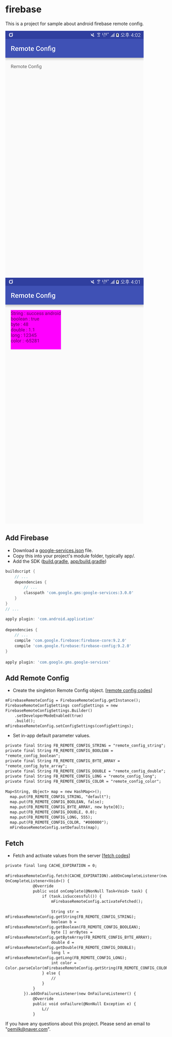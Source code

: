 
firebase
====================

This is a project for sample about android firebase remote config.

![alt tag](https://github.com/oemilk/images/blob/master/firebase_remote_config_screenshot_01.png)
![alt tag](https://github.com/oemilk/images/blob/master/firebase_remote_config_screenshot_02.png)

## Add Firebase

- Download a [google-services.json] file.
- Copy this into your project's module folder, typically app/.
- Add the SDK ([build.gradle], [app/build.gradle])

```build.gradle
buildscript {
    // ...
    dependencies {
        // ...
        classpath 'com.google.gms:google-services:3.0.0'
    }
}
// ...
```

```app/build.gradle
apply plugin: 'com.android.application'

dependencies {
    // ...
    compile 'com.google.firebase:firebase-core:9.2.0'
    compile 'com.google.firebase:firebase-config:9.2.0'
}

apply plugin: 'com.google.gms.google-services'
```

## Add Remote Config

- Create the singleton Remote Config object. [[remote config codes]]

```RemoteConfig_Object
mFirebaseRemoteConfig = FirebaseRemoteConfig.getInstance();
FirebaseRemoteConfigSettings configSettings = new FirebaseRemoteConfigSettings.Builder()
	.setDeveloperModeEnabled(true)
	.build();
mFirebaseRemoteConfig.setConfigSettings(configSettings);
```
- Set in-app default parameter values.

```Default_parameter
private final String FB_REMOTE_CONFIG_STRING = "remote_config_string";
private final String FB_REMOTE_CONFIG_BOOLEAN = "remote_config_boolean";
private final String FB_REMOTE_CONFIG_BYTE_ARRAY = "remote_config_byte_array";
private final String FB_REMOTE_CONFIG_DOUBLE = "remote_config_double";
private final String FB_REMOTE_CONFIG_LONG = "remote_config_long";
private final String FB_REMOTE_CONFIG_COLOR = "remote_config_color";

Map<String, Object> map = new HashMap<>();
  map.put(FB_REMOTE_CONFIG_STRING, "default");
  map.put(FB_REMOTE_CONFIG_BOOLEAN, false);
  map.put(FB_REMOTE_CONFIG_BYTE_ARRAY, new byte[0]);
  map.put(FB_REMOTE_CONFIG_DOUBLE, 0.0);
  map.put(FB_REMOTE_CONFIG_LONG, 555);
  map.put(FB_REMOTE_CONFIG_COLOR, "#000000");
  mFirebaseRemoteConfig.setDefaults(map);
```

## Fetch

- Fetch and activate values from the server [[fetch codes]]

```Fetch
private final long CACHE_EXPIRATION = 0;

mFirebaseRemoteConfig.fetch(CACHE_EXPIRATION).addOnCompleteListener(new OnCompleteListener<Void>() {
			@Override
			public void onComplete(@NonNull Task<Void> task) {
				if (task.isSuccessful()) {
					mFirebaseRemoteConfig.activateFetched();

					String str = mFirebaseRemoteConfig.getString(FB_REMOTE_CONFIG_STRING);
					boolean b = mFirebaseRemoteConfig.getBoolean(FB_REMOTE_CONFIG_BOOLEAN);
					byte [] arrBytes = mFirebaseRemoteConfig.getByteArray(FB_REMOTE_CONFIG_BYTE_ARRAY);
					double d = mFirebaseRemoteConfig.getDouble(FB_REMOTE_CONFIG_DOUBLE);
					long l = mFirebaseRemoteConfig.getLong(FB_REMOTE_CONFIG_LONG);
					int color = Color.parseColor(mFirebaseRemoteConfig.getString(FB_REMOTE_CONFIG_COLOR));
				} else {
					//
				}
			}
		}).addOnFailureListener(new OnFailureListener() {
			@Override
			public void onFailure(@NonNull Exception e) {
				L//
			}
```

If you have any questions about this project.
Please send an email to "oemilk@naver.com".

[google-services.json]: https://support.google.com/firebase/answer/
[build.gradle]: https://github.com/oemilk/firebase/blob/master/build.gradle
[app/build.gradle]: https://github.com/oemilk/firebase/blob/master/app/build.gradle
[remote config codes]: https://github.com/oemilk/firebase/blob/master/app/src/main/java/com/sh/firebase/remoteconfig/MainActivity.java#L49-L64
[fetch codes]: https://github.com/oemilk/firebase/blob/master/app/src/main/java/com/sh/firebase/remoteconfig/MainActivity.java#L66-L101
